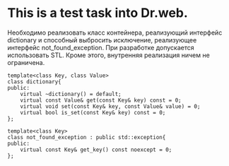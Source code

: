# This is a test task into Dr.web.

Необходимо реализовать класс контейнера, реализующий интерфейс dictionary и способный выбросить исключение, реализующее интерфейс not_found_exception.
При разработке допускается использовать STL. Кроме этого, внутренняя реализация ничем не ограничена.

	template<class Key, class Value>
	class dictionary{
	public:
    	virtual ~dictionary() = default;
    	virtual const Value& get(const Key& key) const = 0;
    	virtual void set(const Key& key, const Value& value) = 0;
    	virtual bool is_set(const Key& key) const = 0;
	};

	template<class Key>
	class not_found_exception : public std::exception{
	public:
    	virtual const Key& get_key() const noexcept = 0;
	};
